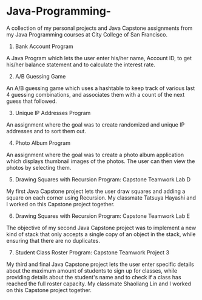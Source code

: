 # Java-Programming-
A collection of my personal projects and Java Capstone assignments from my Java Programming courses at City College of San Francisco. 

1) Bank Account Program

A Java Program which lets the user enter his/her name, Account ID, to get his/her balance statement and to calculate the interest rate. 

2) A/B Guessing Game

An A/B guessing game which uses a hashtable to keep track of various last 4 guessing combinations, and associates them with a count of the next guess that followed. 

3) Unique IP Addresses Program

An assignment where the goal was to create randomized and unique IP addresses and to sort them out.

4) Photo Album Program

An assignment where the goal was to create a photo album application which displays thumbnail images of the photos. The user can then view the photos by selecting them. 

5) Drawing Squares with Recursion Program: Capstone Teamwork Lab D 

My first Java Capstone project lets the user draw squares and adding a square on each corner using Recursion. My classmate Tatsuya Hayashi and I worked on this Capstone project together. 

6) Drawing Squares with Recursion Program: Capstone Teamwork Lab E

The objective of my second Java Capstone project was to implement a new kind of stack that only accepts a single copy of an object in the stack, while ensuring that there are no duplicates.

7) Student Class Roster Program: Capstone Teamwork Project 3

My third and final Java Capstone project lets the user enter specific details about the maximum amount of students to sign up for classes, while providing details about the student's name and to check if a class has reached the full roster capacity. My classmate Shaoliang Lin and I worked on this Capstone project together. 







